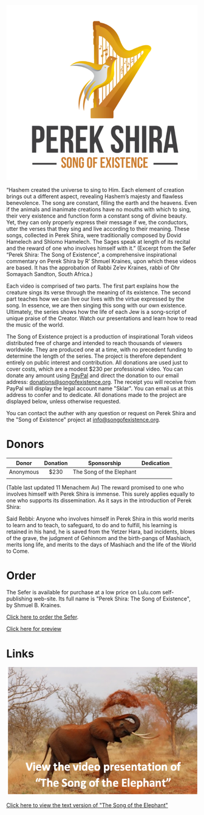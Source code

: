 ![Logo](assets/Logo.png "Perek Shira: Song Of Existence")

“Hashem created the universe to sing to Him. Each element of creation brings out a different aspect, revealing Hashem’s majesty and 
flawless benevolence. The song are constant, filling the earth and the heavens. Even if the animals and inanimate creations have no 
mouths with which to sing, their very existence and function form a constant song of divine beauty. Yet, they can only properly express 
their message if we, the conductors, utter the verses that they sing and live according to their meaning. These songs, collected in 
Perek Shira, were traditionally composed by Dovid Hamelech and Shlomo Hamelech. The Sages speak at length of its recital and the reward 
of one who involves himself with it.”
(Excerpt from the Sefer “Perek Shira: The Song of Existence”, a comprehensive inspirational commentary on Perek Shira by R’ Shmuel 
Kraines, upon which these videos are based. It has the approbation of Rabbi Ze’ev Kraines, rabbi of Ohr Somayach Sandton, South Africa.)

Each video is comprised of two parts. The first part explains how the creature sings its verse through the meaning of its existence. The 
second part teaches how we can live our lives with the virtue expressed by the song. In essence, we are then singing this song with our 
own existence. Ultimately, the series shows how the life of each Jew is a song-script of unique praise of the Creator. Watch our 
presentations and learn how to read the music of the world.

The Song of Existence project is a production of inspirational Torah videos distributed free of charge and intended to reach thousands 
of viewers worldwide. They are produced one at a time, with no precedent funding to determine the length of the series. The project is 
therefore dependent entirely on public interest and contribution. All donations are used just to cover costs, which are a modest $230 
per professional video. You can donate any amount using [PayPal](http://www.paypal.com) and direct the donation to our email address: 
donations@songofexistence.org. The receipt you will receive from PayPal will display the legal account name "Sklar". You can email us at 
this address to confer and to dedicate. All donations made to the project are 
displayed below, unless otherwise requested. 

You can contact the auther with any question or request on Perek Shira and the "Song of Existence" project at info@songofexistence.org.

# Donors

| Donor   | Donation | Sponsorship | Dedication |
| -----   | :----: | :----: |---------: |
|Anonymous| $230   | The Song of the Elephant|            |
|         |        |            |

(Table last updated 11 Menachem Av)
The reward promised to one who involves himself with Perek Shira is immense. This surely applies equally to one who supports its 
dissemination. As it says in the introduction of Perek Shira:

Said Rebbi: Anyone who involves himself in Perek Shira in this world merits to learn and to teach, to safeguard, to do and 
to fulfill, his learning is retained in his hand, he is saved from the Yetzer Hara, bad incidents, blows  of the grave, the judgment of 
Gehinnom and the birth-pangs of Mashiach, merits long life, and merits to the days of Mashiach and the life of the World to Come.

# Order

The Sefer is available for purchase at a low price on Lulu.com self-publishing web-site. Its full name is "Perek Shira: The Song of 
Existence", by Shmuel B. Kraines. 

[Click here to order the Sefer](http://www.lulu.com/content/paperback-book/perek-shira-the-song-of-existence/24652186).

[Click here for preview](assets/Sample%20Preview.pdf)

# Links

[![Elephant image](assets/Elephant-video-logo.png)](https://drive.google.com/open?id=1nNxtJjymrVlw8ZI8DRUcGYBsp5_ORq3r)

[Click here to view the text version of "The Song of the Elephant"](assets/Elephant.pdf)

